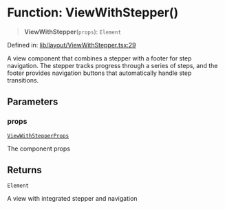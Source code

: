 # Function: ViewWithStepper()

> **ViewWithStepper**(`props`): `Element`

Defined in: [lib/layout/ViewWithStepper.tsx:29](https://github.com/aldesgroup/goaldn/blob/6a7943d02984b1a6b41d76a3a483a1484b644076/lib/layout/ViewWithStepper.tsx#L29)

A view component that combines a stepper with a footer for step navigation.
The stepper tracks progress through a series of steps, and the footer provides
navigation buttons that automatically handle step transitions.

## Parameters

### props

[`ViewWithStepperProps`](../type-aliases/ViewWithStepperProps.md)

The component props

## Returns

`Element`

A view with integrated stepper and navigation
